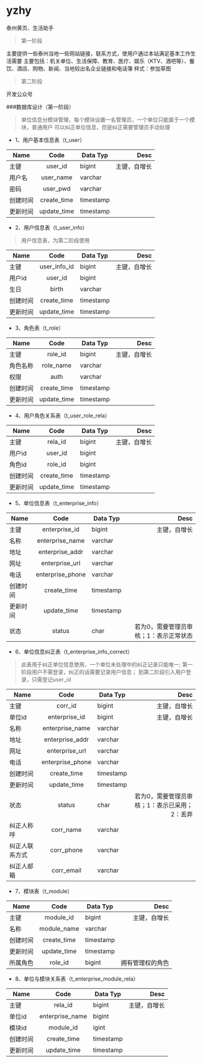 # yzhy
泰州黄页、生活助手

>第一阶段

主要提供一些泰州当地一些网站链接，联系方式，使用户通过本站满足基本工作生活需要
主要包括：机关单位、生活保障、教育、医疗、娱乐（KTV、酒吧等）、餐饮、酒店、购物、新闻、当地较出名企业链接和电话簿
样式：参加草图

>第二阶段

开发公众号

###数据库设计（第一阶段）

>单位信息分模块管理，每个模块设置一名管理员，一个单位只能属于一个模块，普通用户
>可以纠正单位信息，但是纠正需要管理员手动处理

* 1、用户基本信息表（t_user）

|Name|Code|Data Typ|Desc|
|--------|:--------:|--------|--------:|
|主键|user_id|bigint|主键，自增长|
|用户名|user_name|varchar||
|密码|user_pwd|varchar||
|创建时间|create_time|timestamp||
|更新时间|update_time|timestamp||

* 2、用户信息表（t_user_info）

>用户信息表，为第二阶段使用

|Name|Code|Data Typ|Desc|
|--------|:--------:|--------|--------:|
|主键|user_info_id|bigint|主键，自增长|
|用户id|user_id|bigint||
|生日|birth|varchar||
|创建时间|create_time|timestamp||
|更新时间|update_time|timestamp||

* 3、角色表（t_role）

|Name|Code|Data Typ|Desc|
|--------|:--------:|--------|--------:|
|主键|role_id|bigint|主键，自增长|
|角色名称|role_name|varchar||
|权限|auth|varchar||
|创建时间|create_time|timestamp||
|更新时间|update_time|timestamp||

* 4、用户角色关系表（t_user_role_rela）

|Name|Code|Data Typ|Desc|
|--------|:--------:|--------|--------:|
|主键|rela_id|bigint|主键，自增长|
|用户id|user_id|bigint||
|角色id|role_id|bigint||
|创建时间|create_time|timestamp||
|更新时间|update_time|timestamp||

* 5、单位信息表（t_enterprise_info）

|Name|Code|Data Typ|Desc|
|--------|:--------:|--------|--------:|
|主键|enterprise_id|bigint|主键，自增长|
|名称|enterprise_name|varchar||
|地址|enterprise_addr|varchar||
|网址|enterprise_url|varchar||
|电话|enterprise_phone|varchar||
|创建时间|create_time|timestamp||
|更新时间|update_time|timestamp||
|状态|status|char|若为0，需要管理员审核；1：表示正常状态|

* 6、单位信息纠正表（t_enterprise_info_correct）

>此表用于纠正单位信息使用，一个单位未处理中的纠正记录只能唯一;
>第一阶段用户不需登录，纠正的话需要记录用户信息；
>到第二阶段引入用户登录，只需登记user_id

|Name|Code|Data Typ|Desc|
|--------|:--------:|--------|--------:|
|主键|corr_id|bigint|主键，自增长|
|单位id|enterprise_id|bigint|主键，自增长|
|名称|enterprise_name|varchar||
|地址|enterprise_addr|varchar||
|网址|enterprise_url|varchar||
|电话|enterprise_phone|varchar||
|创建时间|create_time|timestamp||
|更新时间|update_time|timestamp||
|状态|status|char|若为0，需要管理员审核；1：表示已采用；2：丢弃|
|纠正人称呼|corr_name|varchar||
|纠正人联系方式|corr_phone|varchar||
|纠正人邮箱|corr_email|varchar||


* 7、模块表（t_module）

|Name|Code|Data Typ|Desc|
|--------|:--------:|--------|--------:|
|主键|module_id|bigint|主键，自增长|
|名称|module_name|varchar||
|创建时间|create_time|timestamp||
|更新时间|update_time|timestamp||
|所属角色|role_id|bigint|拥有管理权的角色|

* 8、单位与模块关系表（t_enterprise_module_rela）

|Name|Code|Data Typ|Desc|
|--------|:--------:|--------|--------:|
|主键|rela_id|bigint|主键，自增长|
|单位id|enterprise_name|bigint||
|模块id|module_id|igint||
|创建时间|create_time|timestamp||
|更新时间|update_time|timestamp||



